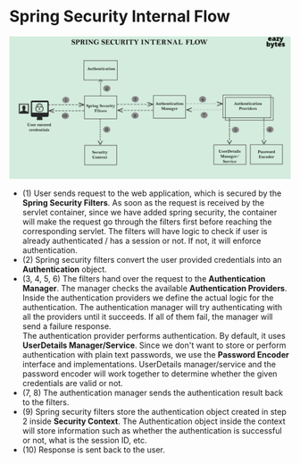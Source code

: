 # Spring Security Internal Flow

![spring security flow diagram](/assets/spring-security-flow.png)  
- (1) User sends request to the web application, which is secured by the **Spring Security Filters**. As soon as the request is received by the servlet container, since we have added spring security, the container will make the request go through the filters first before reaching the corresponding servlet. The filters will have logic to check if user is already authenticated / has a session or not. If not, it will enforce authentication.
- (2) Spring security filters convert the user provided credentials into an **Authentication** object.
- (3, 4, 5, 6) The filters hand over the request to the **Authentication Manager**. The manager checks the available **Authentication Providers**. Inside the authentication providers we define the actual logic for the authentication. The authentication manager will try authenticating with all the providers until it succeeds. If all of them fail, the manager will send a failure response.  
The authentication provider performs authentication. By default, it uses **UserDetails Manager/Service**. Since we don't want to store or perform authentication with plain text passwords, we use the **Password Encoder** interface and implementations. UserDetails manager/service and the password encoder will work together to determine whether the given credentials are valid or not.
- (7, 8) The authentication manager sends the authentication result back to the filters.
- (9) Spring security filters store the authentication object created in step 2 inside **Security Context**. The Authentication object inside the context will store information such as whether the authentication is successful or not, what is the session ID, etc.
- (10) Response is sent back to the user.